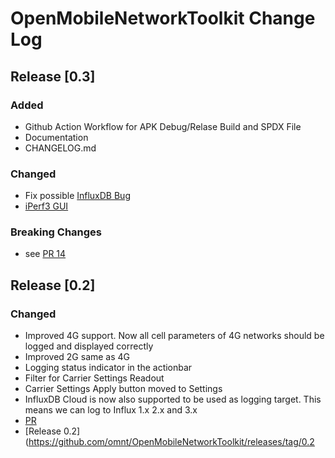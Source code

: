 # OpenMobileNetworkToolkit Change Log
## Release [0.3]

### Added
- Github Action Workflow for APK Debug/Relase Build and SPDX File
- Documentation
- CHANGELOG.md

### Changed
- Fix possible [InfluxDB Bug](https://github.com/influxdata/influxdb-client-java/issues/731)
- [iPerf3 GUI](https://github.com/omnt/OpenMobileNetworkToolkit/pull/14)

### Breaking Changes
- see [PR 14](https://github.com/omnt/OpenMobileNetworkToolkit/pull/14)

## Release [0.2]
### Changed
- Improved 4G support. Now all cell parameters of 4G networks should be logged and displayed correctly
- Improved 2G same as 4G
- Logging status indicator in the actionbar
- Filter for Carrier Settings Readout
- Carrier Settings Apply button moved to Settings
- InfluxDB Cloud is now also supported to be used as logging target. This means we can log to Influx 1.x 2.x and 3.x 
- [PR](https://github.com/omnt/OpenMobileNetworkToolkit/pull/7)
- [Release 0.2](https://github.com/omnt/OpenMobileNetworkToolkit/releases/tag/0.2
